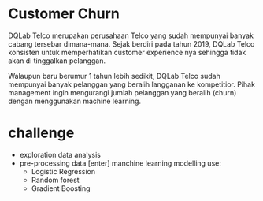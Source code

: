 # Customer Churn

DQLab Telco merupakan perusahaan Telco yang sudah mempunyai banyak cabang tersebar dimana-mana. Sejak berdiri pada tahun 2019, DQLab Telco konsisten untuk memperhatikan customer experience nya sehingga tidak akan di tinggalkan pelanggan.

Walaupun baru berumur 1 tahun lebih sedikit, DQLab Telco sudah mempunyai banyak pelanggan yang beralih langganan ke kompetitior. Pihak management ingin mengurangi jumlah pelanggan yang beralih (churn) dengan menggunakan machine learning.

# challenge 
- exploration data analysis
- pre-processing data
[enter]
manchine learning modelling use:
  - Logistic Regression
  - Random forest
  - Gradient Boosting
  
